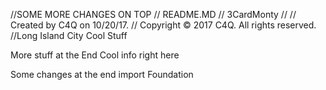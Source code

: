 //SOME MORE CHANGES ON TOP
//  README.MD
//  3CardMonty
//
//  Created by C4Q on 10/20/17.
//  Copyright © 2017 C4Q. All rights reserved.
//Long Island City
Cool Stuff

More stuff at the End
Cool info right here

Some changes at the end
import Foundation
